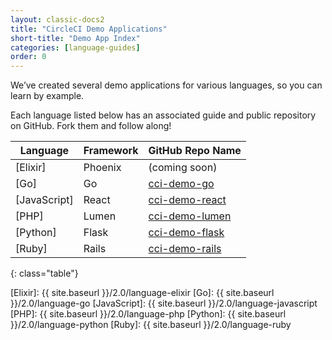 ```yaml
---
layout: classic-docs2
title: "CircleCI Demo Applications"
short-title: "Demo App Index"
categories: [language-guides]
order: 0
---
```


We’ve created several demo applications for various languages, so you can learn by example.

Each language listed below has an associated guide and public repository on GitHub. Fork them and follow along!

Language | Framework | GitHub Repo Name
---------|-----------|-----------------
[Elixir] | Phoenix | (coming soon)
[Go] | Go | [cci-demo-go]
[JavaScript] | React | [cci-demo-react]
[PHP] | Lumen | [cci-demo-lumen]
[Python] | Flask | [cci-demo-flask]
[Ruby] | Rails | [cci-demo-rails]
{: class="table"}

[Elixir]: {{ site.baseurl }}/2.0/language-elixir
[Go]: {{ site.baseurl }}/2.0/language-go
[JavaScript]: {{ site.baseurl }}/2.0/language-javascript
[PHP]: {{ site.baseurl }}/2.0/language-php
[Python]: {{ site.baseurl }}/2.0/language-python
[Ruby]: {{ site.baseurl }}/2.0/language-ruby

[cci-demo-go]: https://github.com/circleci/cci-demo-go
[cci-demo-react]: https://github.com/circleci/cci-demo-react
[cci-demo-lumen]: https://github.com/circleci/cci-demo-lumen
[cci-demo-flask]: https://github.com/circleci/cci-demo-flask
[cci-demo-rails]: https://github.com/circleci/cci-demo-rails